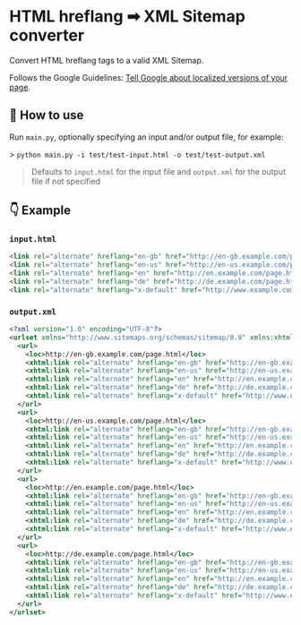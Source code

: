 # HTML hreflang ➡ XML Sitemap converter

Convert HTML hreflang tags to a valid XML Sitemap.

Follows the Google Guidelines: [Tell Google about localized versions of your page](https://developers.google.com/search/docs/advanced/crawling/localized-versions).

## 📘 How to use

Run `main.py`, optionally specifying an input and/or output file, for example:

\> `python main.py -i test/test-input.html -o test/test-output.xml`

> Defaults to `input.html` for the input file and `output.xml` for the output file if not specified

## 👇 Example

### `input.html`

```html
<link rel="alternate" hreflang="en-gb" href="http://en-gb.example.com/page.html" />
<link rel="alternate" hreflang="en-us" href="http://en-us.example.com/page.html" />
<link rel="alternate" hreflang="en" href="http://en.example.com/page.html" />
<link rel="alternate" hreflang="de" href="http://de.example.com/page.html" />
<link rel="alternate" hreflang="x-default" href="http://www.example.com/" />
```

### `output.xml`

```xml
<?xml version="1.0" encoding="UTF-8"?>
<urlset xmlns="http://www.sitemaps.org/schemas/sitemap/0.9" xmlns:xhtml="http://www.w3.org/1999/xhtml">
  <url>
    <loc>http://en-gb.example.com/page.html</loc>
    <xhtml:link rel="alternate" hreflang="en-gb" href="http://en-gb.example.com/page.html"/>
    <xhtml:link rel="alternate" hreflang="en-us" href="http://en-us.example.com/page.html"/>
    <xhtml:link rel="alternate" hreflang="en" href="http://en.example.com/page.html"/>
    <xhtml:link rel="alternate" hreflang="de" href="http://de.example.com/page.html"/>
    <xhtml:link rel="alternate" hreflang="x-default" href="http://www.example.com/"/>
  </url>
  <url>
    <loc>http://en-us.example.com/page.html</loc>
    <xhtml:link rel="alternate" hreflang="en-gb" href="http://en-gb.example.com/page.html"/>
    <xhtml:link rel="alternate" hreflang="en-us" href="http://en-us.example.com/page.html"/>
    <xhtml:link rel="alternate" hreflang="en" href="http://en.example.com/page.html"/>
    <xhtml:link rel="alternate" hreflang="de" href="http://de.example.com/page.html"/>
    <xhtml:link rel="alternate" hreflang="x-default" href="http://www.example.com/"/>
  </url>
  <url>
    <loc>http://en.example.com/page.html</loc>
    <xhtml:link rel="alternate" hreflang="en-gb" href="http://en-gb.example.com/page.html"/>
    <xhtml:link rel="alternate" hreflang="en-us" href="http://en-us.example.com/page.html"/>
    <xhtml:link rel="alternate" hreflang="en" href="http://en.example.com/page.html"/>
    <xhtml:link rel="alternate" hreflang="de" href="http://de.example.com/page.html"/>
    <xhtml:link rel="alternate" hreflang="x-default" href="http://www.example.com/"/>
  </url>
  <url>
    <loc>http://de.example.com/page.html</loc>
    <xhtml:link rel="alternate" hreflang="en-gb" href="http://en-gb.example.com/page.html"/>
    <xhtml:link rel="alternate" hreflang="en-us" href="http://en-us.example.com/page.html"/>
    <xhtml:link rel="alternate" hreflang="en" href="http://en.example.com/page.html"/>
    <xhtml:link rel="alternate" hreflang="de" href="http://de.example.com/page.html"/>
    <xhtml:link rel="alternate" hreflang="x-default" href="http://www.example.com/"/>
  </url>
</urlset>

```
